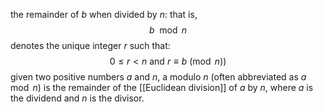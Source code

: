  the remainder of $b$ when divided by $n$: that is, $$b \mod n$$ denotes the unique integer $r$ such that: $$0 \le r < n \text{ and } r \equiv b\pmod{n})$$
 given two positive numbers $a$ and $n$, a modulo $n$ (often abbreviated as $a\mod{n}$) is the remainder of the [[Euclidean division]] of $a$ by $n$, where $a$ is the dividend and $n$ is the divisor.